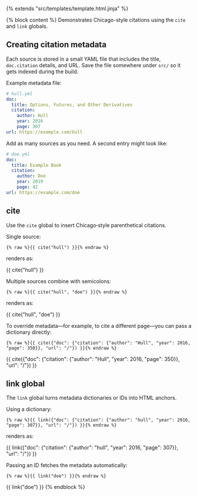 {% extends "src/templates/template.html.jinja" %}

{% block content %}
Demonstrates Chicago-style citations using the `cite` and `link` globals.

## Creating citation metadata

Each source is stored in a small YAML file that includes the title,
`doc.citation` details, and URL. Save the file somewhere under `src/` so it gets
indexed during the build.

Example metadata file:

```yaml
# hull.yml
doc:
  title: Options, Futures, and Other Derivatives
  citation:
    author: Hull
    year: 2016
    page: 307
url: https://example.com/hull
```

Add as many sources as you need.  A second entry might look like:

```yaml
# doe.yml
doc:
  title: Example Book
  citation:
    author: Doe
    year: 2019
    page: 42
url: https://example.com/doe
```

## cite

Use the `cite` global to insert Chicago‑style parenthetical citations.

Single source:

```jinja
{% raw %}{{ cite("hull") }}{% endraw %}
```

renders as:

{{ cite("hull") }}

Multiple sources combine with semicolons:

```jinja
{% raw %}{{ cite("hull", "doe") }}{% endraw %}
```

renders as:

{{ cite("hull", "doe") }}

To override metadata—for example, to cite a different page—you can pass a
dictionary directly:

```jinja
{% raw %}{{ cite({"doc": {"citation": {"author": "Hull", "year": 2016, "page": 350}}, "url": "/"}) }}{% endraw %}
```

{{ cite({"doc": {"citation": {"author": "Hull", "year": 2016, "page": 350}}, "url": "/"}) }}

## link global

The `link` global turns metadata dictionaries or IDs into HTML anchors.

Using a dictionary:

```jinja
{% raw %}{{ link({"doc": {"citation": {"author": "hull", "year": 2016, "page": 307}}, "url": "/"}) }}{% endraw %}
```

renders as:

{{ link({"doc": {"citation": {"author": "hull", "year": 2016, "page": 307}}, "url": "/"}) }}

Passing an ID fetches the metadata automatically:

```jinja
{% raw %}{{ link("doe") }}{% endraw %}
```

{{ link("doe") }}
{% endblock %}

